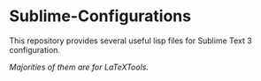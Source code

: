 Sublime-Configurations
======================

This repository provides several useful lisp files for Sublime Text 3 configuration.

*Majorities of them are for LaTeXTools.*
